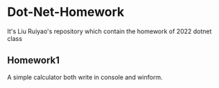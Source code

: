 # Dot-Net-Homework

It's Liu Ruiyao's repository which contain the homework of 2022 dotnet class

## Homework1

A simple calculator both write in console and winform.

